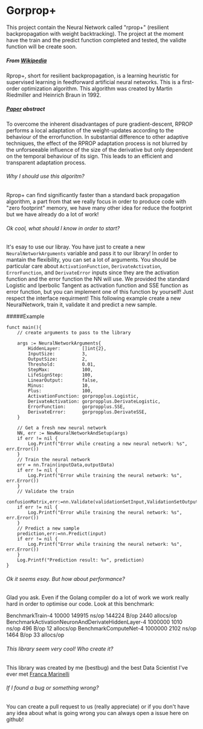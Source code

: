 # Gorprop+

This project contain the Neural Network called "rprop+" (resilient backpropagation with weight backtracking). The project at the moment have the train and the predict function completed and tested, the validte function will be create soon.

##### From [Wikipedia](https://en.wikipedia.org/wiki/Rprop "Wikipedia")
Rprop+, short for resilient backpropagation, is a learning heuristic for supervised learning in feedforward artificial neural networks. This is a first-order optimization algorithm. This algorithm was created by Martin Riedmiller and Heinrich Braun in 1992.

##### [Paper](http://citeseerx.ist.psu.edu/viewdoc/summary?doi=10.1.1.21.1417 "Paper") abstract
To overcome the inherent disadvantages of pure gradient-descent, RPROP performs a local adaptation of the weight-updates according to the behaviour of the errorfunction. In substantial difference to other adaptive techniques, the effect of the RPROP adaptation process is not blurred by the unforseeable influence of the size of the derivative but only dependent on the temporal behaviour of its sign. This leads to an efficient and transparent adaptation process.


###### Why I should use this algoritm?
Rprop+ can find significantly faster than a standard back propagation algorithm, a part from that we really focus in order to produce code with "zero footprint" memory, we have many other idea for reduce the footprint but we have already do a lot of work!

###### Ok cool, what should I know in order to start?
It's esay to use our libray. You have just to create a new `NeuralNetworkArguments` variable and pass it to our library! In order to mantain the flexibility, you can set a lot of arguments. You should be particular care about `ActivationFunction`, `DerivateActivation`, `ErrorFunction`, and `DerivateError` inputs since they are the activation function and the error function the NN will use. We provided the standard Logistic and Iperbolic Tangent as activation function and SSE function as error function, but you can implement one of this function by yourself! Just respect the interface requirment! This following example create a new NeuralNetwork, train it, validate it and predict a new sample.


#####Example

    funct main(){
        // create arguments to pass to the library
    
        args := NeuralNetworkArguments{
            HiddenLayer:        []int{2},
            InputSize:          3,
            OutputSize:         2,
            Threshold:          0.01,
            StepMax:            100,
            LifeSignStep:       100,
            LinearOutput:       false,
            Minus:              10,
            Plus:               100,
            ActivationFunction: gorpropplus.Logistic,
            DerivateActivation: gorpropplus.DerivateLogistic,
            ErrorFunction:      gorpropplus.SSE,
            DerivateError:      gorpropplus.DerivateSSE,
        }
    
        // Get a fresh new neural network
        NN, err := NewNeuralNetworkAndSetup(args)
        if err != nil {
            Log.Printf("Error while creating a new neural network: %s", err.Error())
        }
        // Train the neural network
        err = nn.Train(inputData,outputData)
        if err != nil {
            Log.Printf("Error while training the neural network: %s", err.Error())
        }
        // Validate the train
        confusionMatrix,err:=nn.Validate(validationSetInput,ValidationSetOutput)
        if err != nil {
            Log.Printf("Error while training the neural network: %s", err.Error())
        }
        // Predict a new sample
        prediction,err:=nn.Predict(input)
        if err != nil {
            Log.Printf("Error while training the neural network: %s", err.Error())
        }
        Log.Printf("Prediction result: %v", prediction)
    }
    
###### Ok it seems esay. But how about performance?
Glad you ask. Even if the Golang compiler do a lot of work we work really hard in order to optimise our code. Look at this benchmark:

BenchmarkTrain-4                                         10000      149915 ns/op    144224 B/op      2440 allocs/op
BenchmarkActivationNeuronAndDerivateHiddenLayer-4      1000000        1010 ns/op       496 B/op        12 allocs/op
BenchmarkComputeNet-4                                  1000000        2102 ns/op      1464 B/op        33 allocs/op



###### This library seem very cool! Who create it?
This library was created by me (bestbug) and the best Data Scientist I've ever met [Franca Marinelli](https://www.linkedin.com/in/franca-marinelli-30b086126/ "Franca Marinelli")

###### If I found a bug or something wrong?
You can create a pull request to us (really appreciate) or if you don't have any idea about what is going wrong you can always open a issue here on github!